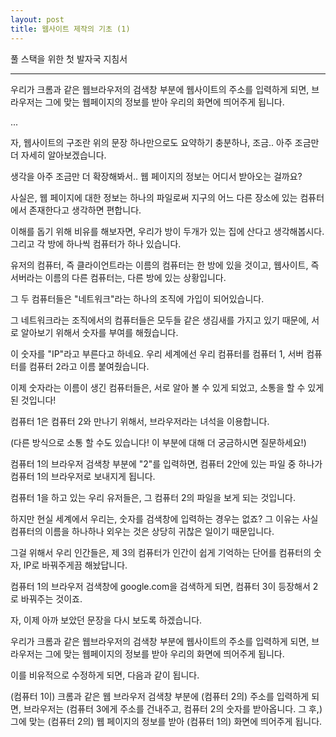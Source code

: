 ```yaml
---
layout: post
title: 웹사이트 제작의 기초 (1)
---
```


풀 스택을 위한 첫 발자국 지침서

------------------------

우리가 크롬과 같은 웹브라우저의 검색창 부분에 웹사이트의 주소를 입력하게 되면, 브라우저는 그에 맞는 웹페이지의 정보를 받아 우리의 화면에 띄어주게 됩니다.

...

자, 웹사이트의 구조란 위의 문장 하나만으로도 요약하기 충분하나, 조금.. 아주 조금만 더 자세히 알아보겠습니다.

생각을 아주 조금만 더 확장해봐서.. 웹 페이지의 정보는 어디서 받아오는 걸까요?

사실은, 웹 페이지에 대한 정보는 하나의 파일로써 지구의 어느 다른 장소에 있는 컴퓨터에서 존재한다고 생각하면 편합니다.

이해를 돕기 위해 비유를 해보자면, 우리가 방이 두개가 있는 집에 산다고 생각해봅시다. 그리고 각 방에 하나씩 컴퓨터가 하나 있습니다.

유저의 컴퓨터, 즉 클라이언트라는 이름의 컴퓨터는 한 방에 있을 것이고, 웹사이트, 즉 서버라는 이름의 다른 컴퓨터는, 다른 방에 있는 상황입니다.

그 두 컴퓨터들은 "네트워크"라는 하나의 조직에 가입이 되어있습니다.

그 네트워크라는 조직에서의 컴퓨터들은 모두들 같은 생김새를 가지고 있기 때문에, 서로 알아보기 위해서 숫자를 부여를 해줬습니다.

이 숫자를 "IP"라고 부른다고 하네요. 우리 세계에선 우리 컴퓨터를 컴퓨터 1, 서버 컴퓨터를 컴퓨터 2라고 이름 붙여줬습니다.

이제 숫자라는 이름이 생긴 컴퓨터들은, 서로 알아 볼 수 있게 되었고, 소통을 할 수 있게 된 것입니다!


컴퓨터 1은 컴퓨터 2와 만나기 위해서, 브라우저라는 녀석을 이용합니다.

(다른 방식으로 소통 할 수도 있습니다! 이 부분에 대해 더 궁금하시면 질문하세요!)

컴퓨터 1의 브라우저 검색창 부분에 "2"를 입력하면, 컴퓨터 2안에 있는 파일 중 하나가 컴퓨터 1의 브라우저로 보내지게 됩니다.

컴퓨터 1을 하고 있는 우리 유저들은, 그 컴퓨터 2의 파일을 보게 되는 것입니다.

하지만 현실 세계에서 우리는, 숫자를 검색창에 입력하는 경우는 없죠? 그 이유는 사실 컴퓨터의 이름을 하나하나 외우는 것은 상당히 귀찮은 일이기 때문입니다.

그걸 위해서 우리 인간들은, 제 3의 컴퓨터가 인간이 쉽게 기억하는 단어를 컴퓨터의 숫자, IP로 바꿔주게끔 해놨답니다.

컴퓨터 1의 브라우저 검색창에 google.com을 검색하게 되면, 컴퓨터 3이 등장해서 2로 바꿔주는 것이죠.

자, 이제 아까 보았던 문장을 다시 보도록 하겠습니다.

우리가 크롬과 같은 웹브라우저의 검색창 부분에 웹사이트의 주소를 입력하게 되면, 브라우저는 그에 맞는 웹페이지의 정보를 받아 우리의 화면에 띄어주게 됩니다.

이를 비유적으로 수정하게 되면, 다음과 같이 됩니다.

(컴퓨터 1이) 크롬과 같은 웹 브라우저 검색창 부분에 (컴퓨터 2의) 주소를 입력하게 되면, 브라우저는 (컴퓨터 3에게 주소를 건내주고, 컴퓨터 2의 숫자를 받아옵니다. 그 후,) 그에 맞는 (컴퓨터 2의) 웹 페이지의 정보를 받아 (컴퓨터 1의) 화면에 띄어주게 됩니다.